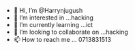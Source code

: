 - 👋 Hi, I’m @Harrynjugush
- 👀 I’m interested in ...hacking
- 🌱 I’m currently learning ...ict
- 💞️ I’m looking to collaborate on ...hacking
- 📫 How to reach me ...
0713831513
<!---
Harrynjugush/Harrynjugush is a ✨ special ✨ repository because its `README.md` (this file) appears on your GitHub profile.
You can click the Preview link to take a look at your changes.
--->
